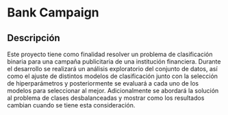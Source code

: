 # Bank Campaign
## Descripción
Este proyecto tiene como finalidad resolver un problema de clasificación binaria para una campaña publicitaria de una institución financiera. Durante el desarrollo se realizará un análisis exploratorio del conjunto de datos, así como el ajuste de distintos modelos de clasificación junto con la selección de hiperparámetros y posteriormente se evaluará a cada uno de los modelos para seleccionar al mejor. Adicionalmente se abordará la solución al problema de clases desbalanceadas y mostrar como los resultados cambian cuando se tiene esta consideración.
